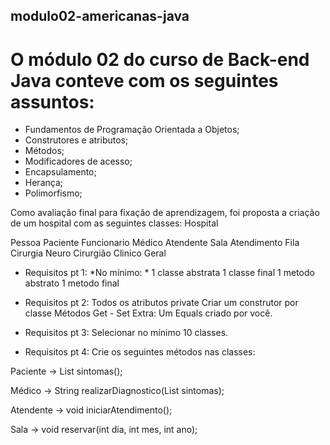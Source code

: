 ## modulo02-americanas-java

# O módulo 02 do curso de Back-end Java conteve com os seguintes assuntos: 

- Fundamentos de Programação Orientada a Objetos;
- Construtores e atributos;
- Métodos;
- Modificadores de acesso;
- Encapsulamento;
- Herança;
- Polimorfismo;

Como avaliação final para fixação de aprendizagem, foi proposta a criação de um hospital com as seguintes classes: 
Hospital

Pessoa
Paciente
Funcionario
Médico
Atendente
Sala
Atendimento
Fila
Cirurgia
Neuro
Cirurgião
Clinico Geral

- Requisitos pt 1:
*No mínimo: *
1 classe abstrata
1 classe final
1 metodo abstrato
1 metodo final

- Requisitos pt 2:
Todos os atributos private
Criar um construtor por classe
Métodos Get - Set
Extra: Um Equals criado por você.

- Requisitos pt 3:
Selecionar no mínimo 10 classes.

- Requisitos pt 4: Crie os seguintes métodos nas classes:

Paciente -> List sintomas();

Médico -> String realizarDiagnostico(List sintomas);

Atendente -> void iniciarAtendimento();

Sala -> void reservar(int dia, int mes, int ano);
